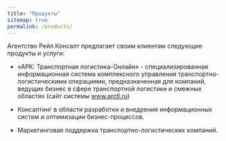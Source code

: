 ```yaml
---
title: "Продукты"
sitemap: true
permalink: /products/
---
```


Агентство Рейл Консалт предлагает своим клиентам следующие продукты и услуги:

- «АРК: Транспортная логистика-Онлайн» - специализированная информационная система комплексного управления транспортно-логистическими операциями, предназначенная для компаний, ведущих бизнес в сфере транспортной логистики и смежных областях (сайт системы www.arctl.ru)

- Консалтинг в области разработки и внедрения информационных систем и оптимизации бизнес-процессов.

- Маркетинговая поддержка транспортно-логистических компаний.
